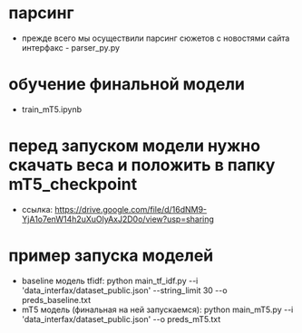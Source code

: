 # парсинг
 - прежде всего мы осуществили парсинг сюжетов с новостями сайта интерфакс - parser_py.py

# обучение финальной модели
 - train_mT5.ipynb

# перед запуском модели нужно скачать веса и положить в папку mT5_checkpoint
 - ссылка: https://drive.google.com/file/d/16dNM9-YjA1o7enW14h2uXuOlyAxJ2D0o/view?usp=sharing

# пример запуска моделeй
 - baseline модель tfidf: python main_tf_idf.py --i 'data_interfax/dataset_public.json' --string_limit 30 --o preds_baseline.txt
 - mT5 модель (финальная на ней запускаемся): python main_mT5.py --i 'data_interfax/dataset_public.json'  --o preds_mT5.txt

 
